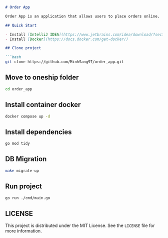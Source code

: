 ```markdown
# Order App

Order App is an application that allows users to place orders online.

## Quick Start

- Install [IntelliJ IDEA](https://www.jetbrains.com/idea/download/?section=windows)
- Install [Docker](https://docs.docker.com/get-docker/)

## Clone project

```bash
git clone https://github.com/MinhSang97/order_app.git
```

## Move to oneship folder

```bash
cd order_app
```
## Install container docker

```bash
docker compose up -d
```

## Install dependencies

```bash
go mod tidy
```

## DB Migration

```bash
make migrate-up
```

## Run project

```bash
go run ./cmd/main.go
```

## LICENSE

This project is distributed under the MIT License. See the `LICENSE` file for more information.
```
